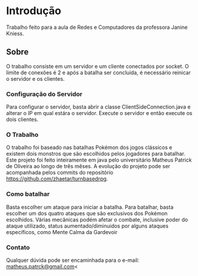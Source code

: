 # Introdução
Trabalho feito para a aula de Redes e Computadores da professora Janine Kniess.

## Sobre
O trabalho consiste em um servidor e um cliente conectados por socket. O limite de conexões é 2 e após a batalha ser concluida, é necessário reinicar o servidor e os clientes.

### Configuração do Servidor
Para configurar o servidor, basta abrir a classe ClientSideConnection.java e alterar o IP em qual estára o servidor. Execute o servidor e então execute os dois clientes. 

### O Trabalho
O trabalho foi baseado nas batalhas Pokémon dos jogos clássicos e existem dois monstros que são escolhidos pelos jogadores para batalhar. Este projeto foi feito inteiramente em java pelo universitário Matheus Patrick de Oliveira ao longo de três mêses. A evolução do projeto pode ser acompanhada pelos commits do repositório https://github.com/zhaetar/turnbasedrpg. 

### Como batalhar
Basta escolher um ataque para iniciar a batalha. Para batalhar, basta escolher um dos quatro ataques que são exclusivos dos Pokémon escolhidos. Várias mecânicas podém afetar o combate, inclusive poder do ataque utilizado, status aumentado/diminuidos por alguns ataques específicos, como Mente Calma da Gardevoir

### Contato
Qualquer dúvida pode ser encaminhada para o e-mail: matheus.patrck@gmail.com<
